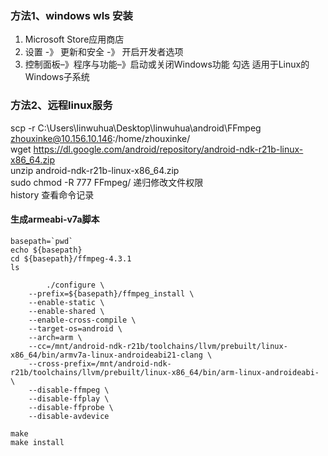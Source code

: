 ### 方法1、windows wls 安装 
1. Microsoft Store应用商店
2. 设置 -》 更新和安全 -》 开启开发者选项
3. 控制面板–》程序与功能–》启动或关闭Windows功能 勾选 适用于Linux的Windows子系统

### 方法2、远程linux服务  
scp -r C:\Users\linwuhua\Desktop\linwuhua\android\FFmpeg zhouxinke@10.156.10.146:/home/zhouxinke/  
wget https://dl.google.com/android/repository/android-ndk-r21b-linux-x86_64.zip  
unzip android-ndk-r21b-linux-x86_64.zip  
sudo chmod -R 777 FFmpeg/   递归修改文件权限  
history  查看命令记录  
#### 生成armeabi-v7a脚本
```
basepath=`pwd`
echo ${basepath}
cd ${basepath}/ffmpeg-4.3.1
ls

        ./configure \
	--prefix=${basepath}/ffmpeg_install \
	--enable-static \
	--enable-shared \
	--enable-cross-compile \
	--target-os=android \
	--arch=arm \
	--cc=/mnt/android-ndk-r21b/toolchains/llvm/prebuilt/linux-x86_64/bin/armv7a-linux-androideabi21-clang \
	--cross-prefix=/mnt/android-ndk-r21b/toolchains/llvm/prebuilt/linux-x86_64/bin/arm-linux-androideabi- \
	--disable-ffmpeg \
	--disable-ffplay \
	--disable-ffprobe \
	--disable-avdevice

make
make install
```

